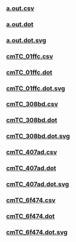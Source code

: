 ### [a.out.csv](a.out.csv)
### [a.out.dot](a.out.dot)
### [a.out.dot.svg](a.out.dot.svg)
### [cmTC_01ffc.csv](cmTC_01ffc.csv)
### [cmTC_01ffc.dot](cmTC_01ffc.dot)
### [cmTC_01ffc.dot.svg](cmTC_01ffc.dot.svg)
### [cmTC_308bd.csv](cmTC_308bd.csv)
### [cmTC_308bd.dot](cmTC_308bd.dot)
### [cmTC_308bd.dot.svg](cmTC_308bd.dot.svg)
### [cmTC_407ad.csv](cmTC_407ad.csv)
### [cmTC_407ad.dot](cmTC_407ad.dot)
### [cmTC_407ad.dot.svg](cmTC_407ad.dot.svg)
### [cmTC_6f474.csv](cmTC_6f474.csv)
### [cmTC_6f474.dot](cmTC_6f474.dot)
### [cmTC_6f474.dot.svg](cmTC_6f474.dot.svg)
